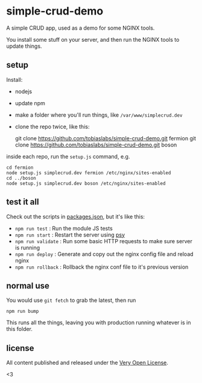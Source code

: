 # simple-crud-demo

A simple CRUD app, used as a demo for some NGINX tools.

You install some stuff on your server, and then run the
NGINX tools to update things.

## setup

Install:

* nodejs
* update npm
* make a folder where you'll run things, like `/var/www/simplecrud.dev`
* clone the repo twice, like this:

	git clone https://github.com/tobiaslabs/simple-crud-demo.git fermion
	git clone https://github.com/tobiaslabs/simple-crud-demo.git boson

inside each repo, run the `setup.js` command, e.g.

	cd fermion
	node setup.js simplecrud.dev fermion /etc/nginx/sites-enabled
	cd ../boson
	node setup.js simplecrud.dev boson /etc/nginx/sites-enabled

## test it all

Check out the scripts in [packages.json](packages.json), but it's like this:

* `npm run test` : Run the module JS tests
* `npm run start` : Restart the server using [psy](https://www.npmjs.com/package/psy)
* `npm run validate` : Run some basic HTTP requests to make sure server is running
* `npm run deploy` : Generate and copy out the nginx config file and reload nginx
* `npm run rollback` : Rollback the nginx conf file to it's previous version

## normal use

You would use `git fetch` to grab the latest, then run

	npm run bump

This runs all the things, leaving you with production running whatever
is in this folder.

## license

All content published and released under the [Very Open License](http://veryopenlicense.com/).

<3
